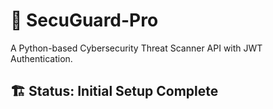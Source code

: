 
# 🔐 SecuGuard-Pro

A Python-based Cybersecurity Threat Scanner API with JWT Authentication.

## 🏗️ Status: Initial Setup Complete